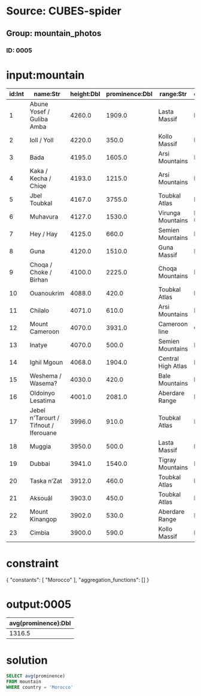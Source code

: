 # Source: CUBES-spider
## Group: mountain_photos
### ID: 0005

# input:mountain

| id:Int | name:Str | height:Dbl | prominence:Dbl | range:Str | country:Str |
|---|---|---|---|---|---|
| 1 | Abune Yosef / Guliba Amba | 4260.0 | 1909.0 | Lasta Massif | Ethiopia |
| 2 | Ioll / Yoll | 4220.0 | 350.0 | Kollo Massif | Ethiopia |
| 3 | Bada | 4195.0 | 1605.0 | Arsi Mountains | Ethiopia |
| 4 | Kaka / Kecha / Chiqe | 4193.0 | 1215.0 | Arsi Mountains | Ethiopia |
| 5 | Jbel Toubkal | 4167.0 | 3755.0 | Toubkal Atlas | Morocco |
| 6 | Muhavura | 4127.0 | 1530.0 | Virunga Mountains | Rwanda Uganda |
| 7 | Hey / Hay | 4125.0 | 660.0 | Semien Mountains | Ethiopia |
| 8 | Guna | 4120.0 | 1510.0 | Guna Massif | Ethiopia |
| 9 | Choqa / Choke / Birhan | 4100.0 | 2225.0 | Choqa Mountains | Ethiopia |
| 10 | Ouanoukrim | 4088.0 | 420.0 | Toubkal Atlas | Morocco |
| 11 | Chilalo | 4071.0 | 610.0 | Arsi Mountains | Ethiopia |
| 12 | Mount Cameroon | 4070.0 | 3931.0 | Cameroon line | Cameroon |
| 13 | Inatye | 4070.0 | 500.0 | Semien Mountains | Ethiopia |
| 14 | Ighil Mgoun | 4068.0 | 1904.0 | Central High Atlas | Morocco |
| 15 | Weshema / Wasema? | 4030.0 | 420.0 | Bale Mountains | Ethiopia |
| 16 | Oldoinyo Lesatima | 4001.0 | 2081.0 | Aberdare Range | Kenya |
| 17 | Jebel n'Tarourt / Tifnout / Iferouane | 3996.0 | 910.0 | Toubkal Atlas | Morocco |
| 18 | Muggia | 3950.0 | 500.0 | Lasta Massif | Ethiopia |
| 19 | Dubbai | 3941.0 | 1540.0 | Tigray Mountains | Ethiopia |
| 20 | Taska n’Zat | 3912.0 | 460.0 | Toubkal Atlas | Morocco |
| 21 | Aksouâl | 3903.0 | 450.0 | Toubkal Atlas | Morocco |
| 22 | Mount Kinangop | 3902.0 | 530.0 | Aberdare Range | Kenya |
| 23 | Cimbia | 3900.0 | 590.0 | Kollo Massif | Ethiopia |

# constraint

{
  "constants": [
    "Morocco"
  ],
  "aggregation_functions": []
}

# output:0005

| avg(prominence):Dbl |
|---|
| 1316.5 |

# solution

```sql
SELECT avg(prominence)
FROM mountain
WHERE country = 'Morocco'
```
